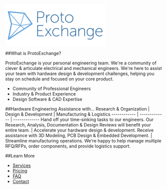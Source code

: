 [![GitHub Logo](/images/brand/px.logo.ga.png)](http://app.ProtoExchange.com)

##What is ProtoExchange?

ProtoExchange is your personal engineering team. We're a community of clever & articulate electrical and mechanical engineers. We're here to assist your team with hardware design & development challenges, helping you stay on schedule and focused on your core product.

* Community of Professional Engineers
* Industry & Product Experience
* Design Software & CAD Expertise


##Hardware Engineering Assistance with...
Research & Organization | Design & Development | Manufacturing & Logistics
------------ | ------------- | -------------
Hand off your time-sinking tasks to our engineers. Our Research, Analysis, Documentation & Design Reviews will benefit your entire team. | Accelerate your hardware design & development. Receive assistance with 3D Modeling, PCB Design & Embedded Development. | Streamline manufacturing operations. We're happy to help manage multiple RFQ/RFPs, order components, and provide logistics support.

##Learn More
* [Services](http://app.ProtoExchange.com/#!/welcome#services-section)
* [Pricing](http://app.ProtoExchange.com/#!/pricing)
* [FAQ](http://app.ProtoExchange.com/#!/faq)
* [Contact](http://app.ProtoExchange.com/#!/contact)